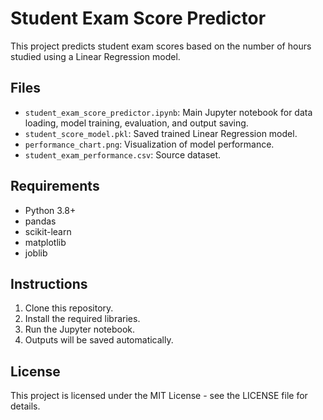 # Student Exam Score Predictor

This project predicts student exam scores based on the number of hours studied using a Linear Regression model.

## Files

- `student_exam_score_predictor.ipynb`: Main Jupyter notebook for data loading, model training, evaluation, and output saving.
- `student_score_model.pkl`: Saved trained Linear Regression model.
- `performance_chart.png`: Visualization of model performance.
- `student_exam_performance.csv`: Source dataset.

## Requirements

- Python 3.8+
- pandas
- scikit-learn
- matplotlib
- joblib

## Instructions

1. Clone this repository.
2. Install the required libraries.
3. Run the Jupyter notebook.
4. Outputs will be saved automatically.

## License

This project is licensed under the MIT License - see the LICENSE file for details.
